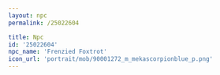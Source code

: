 ```yaml
---
layout: npc
permalink: /25022604

title: Npc
id: '25022604'
npc_name: 'Frenzied Foxtrot'
icon_url: 'portrait/mob/90001272_m_mekascorpionblue_p.png'
---
```

